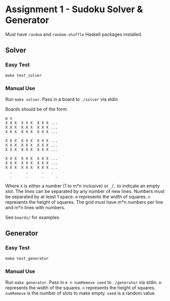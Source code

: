 # Assignment 1 - Sudoku Solver & Generator
Must have `random` and `random-shuffle` Haskell packages installed.

## Solver
### Easy Test
`make test_solver`

### Manual Use
Run `make solver`. Pass in a board to `./solver` via stdin.

Boards should be of the form:
```
m n
X X X  X X X  X X X ...
X X X  X X X  X X X ...
X X X  X X X  X X X ...

X X X  X X X  X X X ...
X X X  X X X  X X X ...
X X X  X X X  X X X ...

X X X  X X X  X X X ...
X X X  X X X  X X X ...
X X X  X X X  X X X ...
  .      .      .   .
  .      .      .     .
```

Where `X` is either a number (1 to m\*n inclusive) or `_`/`.` to indicate an empty slot.
The lines can be separated by any number of new lines.
Numbers must be separated by at least 1 space.
`m` represents the width of squares.
`n` represents the height of squares.
The grid must have m\*n numbers per line and m\*n lines with numbers.

See `boards/` for examples.

## Generator
### Easy Test
`make test_generator`

### Manual Use
Run `make generator`. Pass in `m n numRemove seed` to `./generator` via stdin.
`m` represents the width of the squares.
`n` represents the height of squares.
`numRemove` is the number of slots to make empty.
`seed` is a random value.
